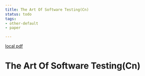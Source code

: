 ```yaml
---
title: The Art Of Software Testing(Cn)
status: todo
tags:
- other-default
- paper

---
```


[local pdf](../../../pdfs/the-art-of-software-testing-cn.pdf)

# The Art Of Software Testing(Cn)
